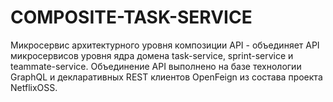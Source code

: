# COMPOSITE-TASK-SERVICE

Микросервис архитектурного уровня композиции API - объединяет API микросервисов уровня ядра домена task-service, sprint-service и teammate-service. Объединение API выполнено на базе технологии GraphQL и декларативных REST клиентов OpenFeign из состава проекта NetflixOSS. 

